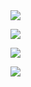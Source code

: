 
<img src="https://readme-typing-svg.herokuapp.com/?lines=你好！欢迎光临我的GitHub主页&font=Roboto" />

<p>
<a href="https://www.sysu.edu.cn/"><img src="https://img.shields.io/static/v1?label=School&message=SYSU&color=green"/></a>
</p>
 <p>
<img src="https://img.shields.io/static/v1?label=Field of study&message=Artificial Intelligence+Marine Science&color=blue"/>
</p>
<p>
<img src="https://img.shields.io/static/v1?label=Program&message=Python&color=blue"/>
</p>


